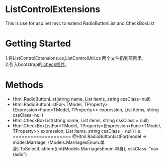 ListControlExtensions
=====================

This is use for asp.net mvc to extend RadioButtonList and CheckBoxList

Getting Started
=====================
1.将ListControlExtensions.cs,ListControlUtil.cs 两个文件扔到项目里。<br/>
2.引入bootstrap的<a href="https://github.com/fronteed/iCheck">icheck插件</a>。

Methods
=====================
- Html.RadioButtonList(string name, List<SelectListItem> items, string cssClass=null)
- Html.RadioButtonListFor<TModel, TProperty>(Expression<Func<TModel, TProperty>> expression, List<SelectListItem> items, string cssClass=null)
- Html.CheckBoxList(string name, List<SelectListItem> items,  string cssClass = null)
- Html.CheckBoxListFor<TModel, TProperty>(Expression<Func<TModel, TProperty>> expression, List<SelectListItem> items,  string cssClass = null)
i.e.
====================
 @Html.RadioButtonListFor(model => model.Marriage, (Models.MarriagesEnum.单身).ToSelectListItem((int)Models.MarriagesEnum.单身), cssClass: "nav radio")
   <script>
        $('input:radio').each(function () {
            var self = $(this);
            self.iCheck({
                radioClass: 'iradio_flat-blue',
            });
        });
        $('input:checkbox').iCheck({
            checkboxClass: 'icheckbox_flat-blue',
        });

    </script>
